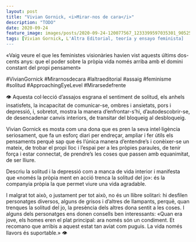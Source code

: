 ```yaml
---
layout: post
title: "Vivian Gornick, <i>Mirar-nos de cara</i>"
description: "TODO"
date: 2020-09-24
feature_image: images/posts/2020-09-24-120077567_1233399597035301_9052503655333625067_n_17896794484599219.jpg
tags: [Vivian Gornick, L'Altra Editorial, teoría y ensayo feminista]
---
```


«Vaig veure el que les feministes visionàries havien vist aquests últims dos-cents anys: que el poder sobre la pròpia vida només arriba amb el domini constant del propi pensament»
<!--more-->

#VivianGornick #Mirarnosdecara #laltraeditorial #assaig #feminisme #solitud #ApproachingEyeLevel #Mirarsedefrente

👁 Aquesta col·lecció d’assajos esgrana el sentiment de solitud, els anhels insatisfets, la incapacitat de comunicar-se, ombres i ansietats, pors i depressió, i, sobretot, mostra la manera d’enfrontar-s’hi, d’autodescobrir-se, de desencadenar canvis interiors, de transitar del bloqueig al desbloqueig. 

Vivian Gornick es mosta com una dona que es pren la seva intel·ligència seriosament, que fa un esforç diari per endreçar, ampliar i fer útils els pensaments perquè sap que és l’única manera d’entendre’s i conèixer-se un mateix, de trobar el propi lloc i l’espai per a les pròpies paraules, de tenir força i estar connectat, de prendre’s les coses que passen amb equanimitat, de ser lliure.

Descriu la solitud i la depressió com a manca de vida interior i manifesta que «només la pròpia ment en acció trenca la solitud del jo»: és la companyia pròpia la que permet viure una vida agradable. 

I malgrat tot això, o justament per tot això, no és un llibre solitari: hi desfilen personatges diversos, alguns de grisos i d’altres de llampants, perquè, quan trenques la solitud del jo, la presència dels altres dona sentit a les coses. I alguns dels personatges ens donen consells ben interessants: «Quan era jove, els homes eren el plat principal: ara només són un condiment. Et recomano que arribis a aquest estat tan aviat com puguis. La vida només llavors és suportable.» 👁
